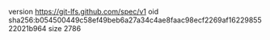 version https://git-lfs.github.com/spec/v1
oid sha256:b054500449c58ef49beb6a27a34c4ae8faac98ecf2269af1622985522021b964
size 2786

